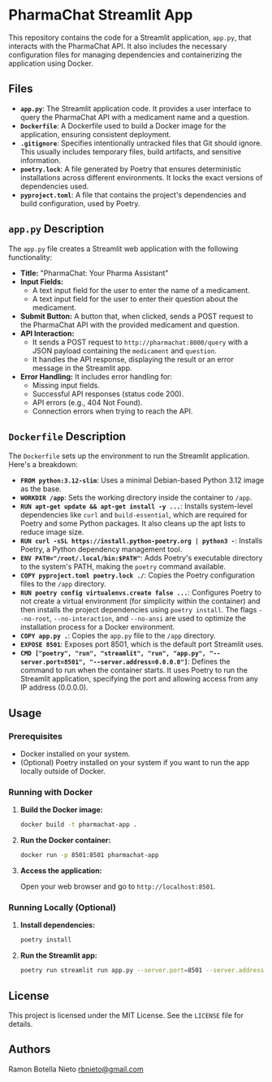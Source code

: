 # PharmaChat Streamlit App

This repository contains the code for a Streamlit application, `app.py`, that interacts with the PharmaChat API.  It also includes the necessary configuration files for managing dependencies and containerizing the application using Docker.

## Files

* **`app.py`**: The Streamlit application code.  It provides a user interface to query the PharmaChat API with a medicament name and a question.
* **`Dockerfile`**:  A Dockerfile used to build a Docker image for the application, ensuring consistent deployment.
* **`.gitignore`**: Specifies intentionally untracked files that Git should ignore. This usually includes temporary files, build artifacts, and sensitive information.
* **`poetry.lock`**:  A file generated by Poetry that ensures deterministic installations across different environments. It locks the exact versions of dependencies used.
* **`pyproject.toml`**:  A file that contains the project's dependencies and build configuration, used by Poetry.

## `app.py` Description

The `app.py` file creates a Streamlit web application with the following functionality:

* **Title:** "PharmaChat: Your Pharma Assistant"
* **Input Fields:**
    * A text input field for the user to enter the name of a medicament.
    * A text input field for the user to enter their question about the medicament.
* **Submit Button:** A button that, when clicked, sends a POST request to the PharmaChat API with the provided medicament and question.
* **API Interaction:**
    * It sends a POST request to `http://pharmachat:8000/query` with a JSON payload containing the `medicament` and `question`.
    * It handles the API response, displaying the result or an error message in the Streamlit app.
* **Error Handling:** It includes error handling for:
    * Missing input fields.
    * Successful API responses (status code 200).
    * API errors (e.g., 404 Not Found).
    * Connection errors when trying to reach the API.

## `Dockerfile` Description

The `Dockerfile` sets up the environment to run the Streamlit application. Here's a breakdown:

* **`FROM python:3.12-slim`**:  Uses a minimal Debian-based Python 3.12 image as the base.
* **`WORKDIR /app`**:  Sets the working directory inside the container to `/app`.
* **`RUN apt-get update && apt-get install -y ...`**:  Installs system-level dependencies like `curl` and `build-essential`, which are required for Poetry and some Python packages.  It also cleans up the apt lists to reduce image size.
* **`RUN curl -sSL https://install.python-poetry.org | python3 -`**:  Installs Poetry, a Python dependency management tool.
* **`ENV PATH="/root/.local/bin:$PATH"`**:  Adds Poetry's executable directory to the system's PATH, making the `poetry` command available.
* **`COPY pyproject.toml poetry.lock ./`**:  Copies the Poetry configuration files to the `/app` directory.
* **`RUN poetry config virtualenvs.create false ...`**: Configures Poetry to not create a virtual environment (for simplicity within the container) and then installs the project dependencies using `poetry install`. The flags `--no-root`, `--no-interaction`, and `--no-ansi` are used to optimize the installation process for a Docker environment.
* **`COPY app.py .`**:  Copies the `app.py` file to the `/app` directory.
* **`EXPOSE 8501`**:  Exposes port 8501, which is the default port Streamlit uses.
* **`CMD ["poetry", "run", "streamlit", "run", "app.py", "--server.port=8501", "--server.address=0.0.0.0"]`**:  Defines the command to run when the container starts. It uses Poetry to run the Streamlit application, specifying the port and allowing access from any IP address (0.0.0.0).

## Usage

### Prerequisites

* Docker installed on your system.
* (Optional) Poetry installed on your system if you want to run the app locally outside of Docker.

### Running with Docker

1.  **Build the Docker image:**

    ```bash
    docker build -t pharmachat-app .
    ```

2.  **Run the Docker container:**

    ```bash
    docker run -p 8501:8501 pharmachat-app
    ```

3.  **Access the application:**

    Open your web browser and go to `http://localhost:8501`.

### Running Locally (Optional)

1.  **Install dependencies:**

    ```bash
    poetry install
    ```

2.  **Run the Streamlit app:**

    ```bash
    poetry run streamlit run app.py --server.port=8501 --server.address=0.0.0.0
    ```

## License

This project is licensed under the MIT License. See the `LICENSE` file for details.

## Authors

Ramon Botella Nieto rbnieto@gmail.com
